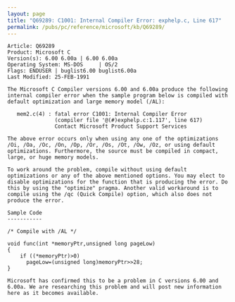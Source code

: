 ```yaml
---
layout: page
title: "Q69289: C1001: Internal Compiler Error: exphelp.c, Line 617"
permalink: /pubs/pc/reference/microsoft/kb/Q69289/
---
```


	Article: Q69289
	Product: Microsoft C
	Version(s): 6.00 6.00a | 6.00 6.00a
	Operating System: MS-DOS     | OS/2
	Flags: ENDUSER | buglist6.00 buglist6.00a
	Last Modified: 25-FEB-1991
	
	The Microsoft C Compiler versions 6.00 and 6.00a produce the following
	internal compiler error when the sample program below is compiled with
	default optimization and large memory model (/AL):
	
	   mem2.c(4) : fatal error C1001: Internal Compiler Error
	               (compiler file '@(#)exphelp.c:1.117', line 617)
	               Contact Microsoft Product Support Services
	
	The above error occurs only when using any one of the optimizations
	/Oi, /Oa, /Oc, /On, /Op, /Or, /Os, /Ot, /Ow, /Oz, or using default
	optimizations. Furthermore, the source must be compiled in compact,
	large, or huge memory models.
	
	To work around the problem, compile without using default
	optimizations or any of the above mentioned options. You may elect to
	disable optimizations for the function that is producing the error. Do
	this by using the "optimize" pragma. Another valid workaround is to
	compile using the /qc (Quick Compile) option, which also does not
	produce the error.
	
	Sample Code
	-----------
	
	/* Compile with /AL */
	
	void func(int *memoryPtr,unsigned long pageLow)
	{
	    if ((*memoryPtr)>0)
	      pageLow=(unsigned long)memoryPtr>>28;
	}
	
	Microsoft has confirmed this to be a problem in C versions 6.00 and
	6.00a. We are researching this problem and will post new information
	here as it becomes available.
